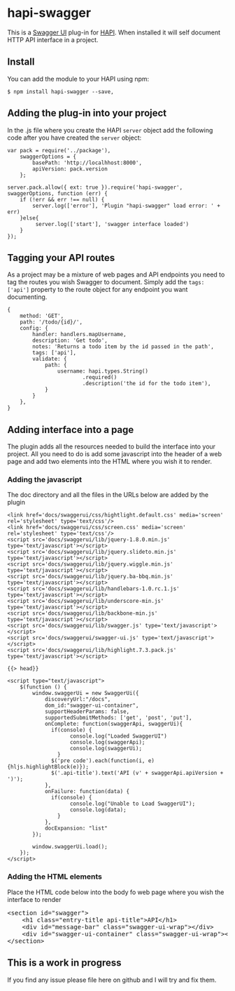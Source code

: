 # hapi-swagger


This is a [Swagger UI](https://github.com/wordnik/swagger-ui) plug-in for [HAPI](http://spumko.github.io/). When installed it will self document HTTP API interface in a project.


## Install

You can add the module to your HAPI using npm:

    $ npm install hapi-swagger --save,

    
## Adding the plug-in into your project

In the .js file where you create the HAPI `server` object add the following code after you have created the `server` object:

    var pack = require('../package'),
        swaggerOptions = {
            basePath: 'http://localhhost:8000',
            apiVersion: pack.version
        };

    server.pack.allow({ ext: true }).require('hapi-swagger', swaggerOptions, function (err) {
        if (!err && err !== null) {
            server.log(['error'], 'Plugin "hapi-swagger" load error: ' + err) 
        }else{
             server.log(['start'], 'swagger interface loaded')
        }
    });


## Tagging your API routes
As a project may be a mixture of web pages and API endpoints you need to tag the routes you wish Swagger to document. Simply add the `tags: ['api']` property to the route object for any endpoint you want documenting.


    {
        method: 'GET',
        path: '/todo/{id}/',
        config: {
            handler: handlers.mapUsername,
            description: 'Get todo',
            notes: 'Returns a todo item by the id passed in the path',
            tags: ['api'],        
            validate: { 
                path: {
                    username: hapi.types.String()
                            .required()
                            .description('the id for the todo item'),
                }
            }
        },
    }
    
## Adding interface into a page
The plugin adds all the resources needed to build the interface into your project. All you need to do is add some javascript into the header of a web page and add two elements into the HTML where you wish it to render.


### Adding the javascript

The doc directory and all the files in the URLs below are added by the plugin

    <link href='docs/swaggerui/css/hightlight.default.css' media='screen' rel='stylesheet' type='text/css'/>
    <link href='docs/swaggerui/css/screen.css' media='screen' rel='stylesheet' type='text/css'/>
    <script src='docs/swaggerui/lib/jquery-1.8.0.min.js' type='text/javascript'></script>
    <script src='docs/swaggerui/lib/jquery.slideto.min.js' type='text/javascript'></script>
    <script src='docs/swaggerui/lib/jquery.wiggle.min.js' type='text/javascript'></script>
    <script src='docs/swaggerui/lib/jquery.ba-bbq.min.js' type='text/javascript'></script>
    <script src='docs/swaggerui/lib/handlebars-1.0.rc.1.js' type='text/javascript'></script>
    <script src='docs/swaggerui/lib/underscore-min.js' type='text/javascript'></script>
    <script src='docs/swaggerui/lib/backbone-min.js' type='text/javascript'></script>
    <script src='docs/swaggerui/lib/swagger.js' type='text/javascript'></script>
    <script src='docs/swaggerui/swagger-ui.js' type='text/javascript'></script>
    <script src='docs/swaggerui/lib/highlight.7.3.pack.js' type='text/javascript'></script>

    {{> head}}

    <script type="text/javascript">
        $(function () {
            window.swaggerUi = new SwaggerUi({
                discoveryUrl:"/docs",
                dom_id:"swagger-ui-container",
                supportHeaderParams: false,
                supportedSubmitMethods: ['get', 'post', 'put'],
                onComplete: function(swaggerApi, swaggerUi){
                  if(console) {
                        console.log("Loaded SwaggerUI")
                        console.log(swaggerApi);
                        console.log(swaggerUi);
                    }
                  $('pre code').each(function(i, e) {hljs.highlightBlock(e)});
                  $('.api-title').text('API (v' + swaggerApi.apiVersion + ')');
                },
                onFailure: function(data) {
                  if(console) {
                        console.log("Unable to Load SwaggerUI");
                        console.log(data);
                    }
                },
                docExpansion: "list"
            });

            window.swaggerUi.load();
        });
    </script>

### Adding the HTML elements

Place the HTML code below into the body fo web page where you wish the interface to render


<pre>
&lt;section id=&quot;swagger&quot;&gt;
    &lt;h1 class=&quot;entry-title api-title&quot;&gt;API&lt;/h1&gt;
    &lt;div id=&quot;message-bar&quot; class=&quot;swagger-ui-wrap&quot;&gt;&lt;/div&gt;
    &lt;div id=&quot;swagger-ui-container&quot; class=&quot;swagger-ui-wrap&quot;&gt;&lt;/div&gt;
&lt;/section&gt;
</pre>


## This is a work in progress
If you find any issue please file here on github and I will try and fix them.